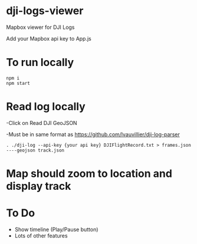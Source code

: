 # dji-logs-viewer
Mapbox viewer for DJI Logs

Add your Mapbox api key to App.js

# To run locally
```
npm i
npm start
```

# Read log locally
-Click on Read DJI GeoJSON

-Must be in same format as https://github.com/lvauvillier/dji-log-parser
```
. ./dji-log --api-key {your api key} DJIFlightRecord.txt > frames.json ----geojson track.json
```

# Map should zoom to location and display track

# To Do
- Show timeline (Play/Pause button)
- Lots of other features
